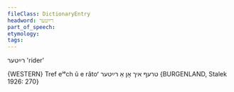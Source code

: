 ```yaml
---
fileClass: DictionaryEntry
headword: רײַטער
part_of_speech: 
etymology: 
tags: 
---
```

רײַטער
'rider'

{WESTERN}
Tref eⁱᵉch ũ e râtoʳ טרעף איך אָן אַ רײַטער {BURGENLAND, Stalek 1926: 270}